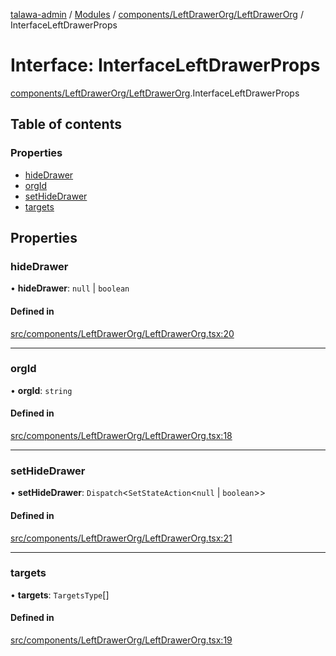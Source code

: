 [talawa-admin](../README.md) / [Modules](../modules.md) / [components/LeftDrawerOrg/LeftDrawerOrg](../modules/components_LeftDrawerOrg_LeftDrawerOrg.md) / InterfaceLeftDrawerProps

# Interface: InterfaceLeftDrawerProps

[components/LeftDrawerOrg/LeftDrawerOrg](../modules/components_LeftDrawerOrg_LeftDrawerOrg.md).InterfaceLeftDrawerProps

## Table of contents

### Properties

- [hideDrawer](components_LeftDrawerOrg_LeftDrawerOrg.InterfaceLeftDrawerProps.md#hidedrawer)
- [orgId](components_LeftDrawerOrg_LeftDrawerOrg.InterfaceLeftDrawerProps.md#orgid)
- [setHideDrawer](components_LeftDrawerOrg_LeftDrawerOrg.InterfaceLeftDrawerProps.md#sethidedrawer)
- [targets](components_LeftDrawerOrg_LeftDrawerOrg.InterfaceLeftDrawerProps.md#targets)

## Properties

### hideDrawer

• **hideDrawer**: ``null`` \| `boolean`

#### Defined in

[src/components/LeftDrawerOrg/LeftDrawerOrg.tsx:20](https://github.com/AmitSharma512/talawa-admin/blob/2da9090/src/components/LeftDrawerOrg/LeftDrawerOrg.tsx#L20)

___

### orgId

• **orgId**: `string`

#### Defined in

[src/components/LeftDrawerOrg/LeftDrawerOrg.tsx:18](https://github.com/AmitSharma512/talawa-admin/blob/2da9090/src/components/LeftDrawerOrg/LeftDrawerOrg.tsx#L18)

___

### setHideDrawer

• **setHideDrawer**: `Dispatch`\<`SetStateAction`\<``null`` \| `boolean`\>\>

#### Defined in

[src/components/LeftDrawerOrg/LeftDrawerOrg.tsx:21](https://github.com/AmitSharma512/talawa-admin/blob/2da9090/src/components/LeftDrawerOrg/LeftDrawerOrg.tsx#L21)

___

### targets

• **targets**: `TargetsType`[]

#### Defined in

[src/components/LeftDrawerOrg/LeftDrawerOrg.tsx:19](https://github.com/AmitSharma512/talawa-admin/blob/2da9090/src/components/LeftDrawerOrg/LeftDrawerOrg.tsx#L19)

